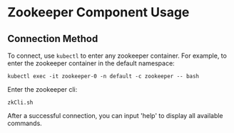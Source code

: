 # Zookeeper Component Usage

## Connection Method

To connect, use `kubectl` to enter any zookeeper container. For example, to enter the zookeeper container in the default namespace:

```shell
kubectl exec -it zookeeper-0 -n default -c zookeeper -- bash
```

Enter the zookeeper cli:

```shell
zkCli.sh
```

After a successful connection, you can input 'help' to display all available commands.


